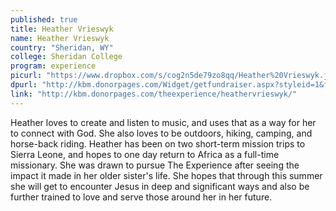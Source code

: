 ```yaml
---
published: true
title: Heather Vrieswyk
name: Heather Vrieswyk
country: "Sheridan, WY"
college: Sheridan College
program: experience
picurl: "https://www.dropbox.com/s/cog2n5de79zo8qq/Heather%20Vrieswyk.jpg"
dpurl: "http://kbm.donorpages.com/Widget/getfundraiser.aspx?styleid=1&fid=5171298b-24ba-4f88-a6b3-8d26f30a98c2&pageId=464&did=9e6e189d-1066-4f69-bed1-bf32a5ec586f&type=indiv"
link: "http://kbm.donorpages.com/theexperience/heathervrieswyk/"
---
```


Heather loves to create and listen to music, and uses that as a way for her to connect with God. She also loves to be outdoors, hiking, camping, and horse-back riding. Heather has been on two short-term mission trips to Sierra Leone, and hopes to one day return to Africa as a full-time missionary. She was drawn to pursue The Experience after seeing the impact it made in her older sister's life. She hopes that through this summer she will get to encounter Jesus in deep and significant ways and also be further trained to love and serve those around her in her future.